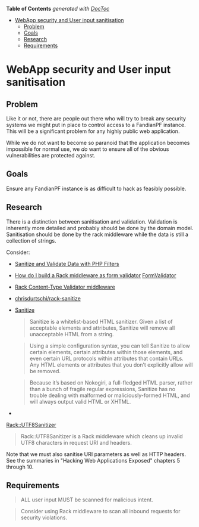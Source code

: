 **Table of Contents**  *generated with [DocToc](http://doctoc.herokuapp.com/)*

- [WebApp security and User input sanitisation](#webapp-security-and-user-input-sanitisation)
	- [Problem](#problem)
	- [Goals](#goals)
	- [Research](#research)
	- [Requirements](#requirements)

# WebApp security and User input sanitisation

## Problem

Like it or not, there are people out there who will try to break any 
security systems we might put in place to control access to a FandianPF 
instance. This will be a significant problem for any highly public web 
application.

While we do not want to become so paranoid that the application becomes 
impossible for normal use, we *do* want to ensure all of the obvious 
vulnerabilities are protected against.

## Goals

Ensure any FandianPF instance is as difficult to hack as feasibly 
possible.

## Research

There is a distinction between sanitisation and validation. Validation 
is inherently more detailed and probably should be done by the domain 
model. Sanitisation should be done by the rack middleware while the 
data is still a collection of strings.

Consider:

 * [Sanitize and Validate Data with PHP 
Filters](http://net.tutsplus.com/tutorials/php/sanitize-and-validate-data-with-php-filters/)

 * [How do I build a Rack middleware as form 
validator](http://stackoverflow.com/questions/14491306/how-do-i-build-a-rack-middleware-as-form-validator) 
[FormValidator](https://github.com/thefonso/form_challenge/blob/master/app/middleware/form_validator.rb)

 * [Rack Content-Type Validator 
middleware](https://github.com/abril/rack-content_type_validator)

 * [chrisdurtschi/rack-sanitize](https://github.com/chrisdurtschi/rack-sanitize/blob/master/lib/rack/sanitize.rb)

 * [Sanitize](https://github.com/rgrove/sanitize/)

   > Sanitize is a whitelist-based HTML sanitizer. Given a list of 
   > acceptable elements and attributes, Sanitize will remove all 
   > unacceptable HTML from a string.

   > Using a simple configuration syntax, you can tell Sanitize to 
   > allow certain elements, certain attributes within those elements, 
   > and even certain URL protocols within attributes that contain 
   > URLs. Any HTML elements or attributes that you don’t explicitly 
   > allow will be removed.

   > Because it’s based on Nokogiri, a full-fledged HTML parser, rather 
   > than a bunch of fragile regular expressions, Sanitize has no 
   > trouble dealing with malformed or maliciously-formed HTML, and 
   > will always output valid HTML or XHTML.

 * 
[Rack::UTF8Sanitizer](https://github.com/whitequark/rack-utf8_sanitizer#usage)

   > Rack::UTF8Sanitizer is a Rack middleware which cleans up invalid 
   > UTF8 characters in request URI and headers.

Note that we must also sanitise URI parameters as well as HTTP headers. 
See the summaries in "Hacking Web Applications Exposed" chapters 5 
through 10.

## Requirements

> ALL user input MUST be scanned for malicious intent.

> Consider using Rack middleware to scan all inbound requests for 
> security violations.

